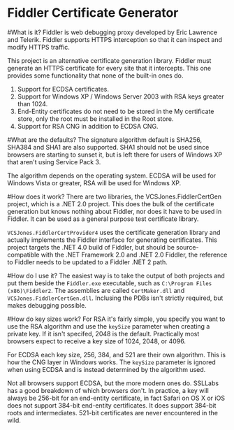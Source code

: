 Fiddler Certificate Generator
=========

#What is it?
Fiddler is web debugging proxy developed by Eric Lawrence and Telerik. Fiddler supports HTTPS interception so that it can inspect and modify HTTPS traffic.

This project is an alternative certificate generation library. Fiddler must generate an HTTPS certificate for every site that it intercepts. This one provides some functionality that none of the built-in ones do.

1. Support for ECDSA certificates.
1. Support for Windows XP / Windows Server 2003 with RSA keys greater than 1024.
1. End-Entity certificates do not need to be stored in the My certificate store, only the root must be installed in the Root store.
1. Support for RSA CNG in addition to ECDSA CNG.

#What are the defaults?
The signature algorithm default is SHA256, SHA384 and SHA1 are also supported. SHA1 should not be used since browsers are starting to sunset it, but is left there for users of Windows XP that aren't using Service Pack 3.

The algorithm depends on the operating system. ECDSA will be used for Windows Vista or greater, RSA will be used for Windows XP.


#How does it work?
There are two libraries, the VCSJones.FiddlerCertGen project, which is a .NET 2.0 project. This does the bulk of the certificate generation but knows nothing about Fiddler, nor does it have to be used in Fiddler. It can be used as a general purpose test certificate library.

`VCSJones.FiddlerCertProvider4` uses the certificate generation library and actually implements the Fiddler interface for generating certificates. This project targets the .NET 4.0 build of Fiddler, but should be source-compatible with the .NET Framework 2.0 and .NET 2.0 Fiddler, the reference to Fiddler needs to be updated to a Fiddler .NET 2 path.

#How do I use it?
The easiest way is to take the output of both projects and put them beside the `Fiddler.exe` executable, such as `C:\Program Files (x86)\Fiddler2`. The assemblies are called `CertMaker.dll` and `VCSJones.FiddlerCertGen.dll`.
Inclusing the PDBs isn't strictly required, but makes debugging possible.

#How do key sizes work?
For RSA it's fairly simple, you specify you want to use the RSA algorithm and use the `keySize` parameter when creating a private key. If it isn't specifed, 2048 is the default. Practically most browsers expect to receive a key size of 1024, 2048, or 4096.

For ECDSA each key size, 256, 384, and 521 are their own algorithm. This is how the CNG layer in Windows works. The `keySize` parameter is ignored when using ECDSA and is instead determined by the algorithm used.

Not all browsers support ECDSA, but the more modern ones do. SSLLabs has a good breakdown of which browsers don't. In practice, a key will always be 256-bit for an end-entity certificate, in fact Safari on OS X or iOS does not support 384-bit end-entity certificates. It does support 384-bit roots and intermediates. 521-bit certificates are never encountered in the wild.
